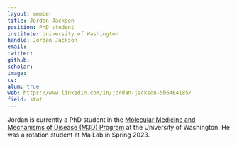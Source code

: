 ```yaml
---
layout: member
title: Jordan Jackson
position: PhD student
institute: University of Washington
handle: Jordan Jackson
email: 
twitter: 
github: 
scholar: 
image: 
cv: 
alum: true
web: https://www.linkedin.com/in/jordan-jackson-5b6464185/
field: stat
---
```


Jordan is currently a PhD student in the [Molecular Medicine and Mechanisms of Disease (M3D) Program](https://sites.uw.edu/m3d/) at the University of Washington. He was a rotation student at Ma Lab in Spring 2023.




